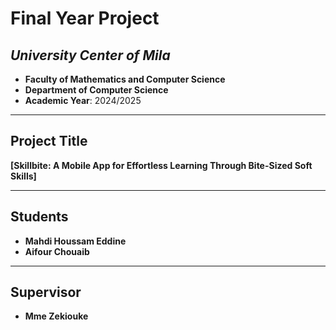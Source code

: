 # **Final Year Project**
## *University Center of Mila*
- **Faculty of Mathematics and Computer Science**
- **Department of Computer Science**
- **Academic Year**: 2024/2025

---

## **Project Title**
**[Skillbite: A Mobile App for Effortless Learning Through Bite-Sized Soft Skills]**

---

## **Students**
- **Mahdi Houssam Eddine**
- **Aifour Chouaib**

---

## **Supervisor**
- **Mme Zekiouke**
